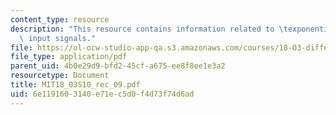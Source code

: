 ```yaml
---
content_type: resource
description: "This resource contains information related to \texponential and sinusoidal\
  \ input signals."
file: https://ol-ocw-studio-app-qa.s3.amazonaws.com/courses/18-03-differential-equations-spring-2010/6e1191603140e71ec5d0f4d73f74d6ad_MIT18_03S10_rec_09.pdf
file_type: application/pdf
parent_uid: 4b0e29d9-bfd2-45cf-a675-ee8f8ee1e3a2
resourcetype: Document
title: MIT18_03S10_rec_09.pdf
uid: 6e119160-3140-e71e-c5d0-f4d73f74d6ad
---
```

